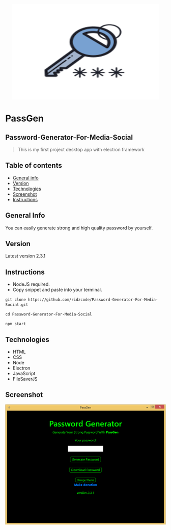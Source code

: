 <p align="center">
  <img width="460" height="300" src="build/icon.png">
</p>

# PassGen

## Password-Generator-For-Media-Social
>This is my first project desktop app with electron framework

## Table of contents
* [General info](#general-info)
* [Version](#version)
* [Technologies](#technologies)
* [Screenshot](#screenshot)
* [Instructions](#instructions)

## General Info
You can easily generate strong and high quality password by yourself.

## Version
Latest version 2.3.1

## Instructions
* NodeJS required.
* Copy snippet and paste into your terminal.
```
git clone https://github.com/ridzcode/Password-Generator-For-Media-Social.git
```
```
cd Password-Generator-For-Media-Social
```
```
npm start
```
## Technologies
* HTML
* CSS
* Node
* Electron
* JavaScript
* FileSaverJS

## Screenshot
![Example screenshot](/build/screenshot.png)
